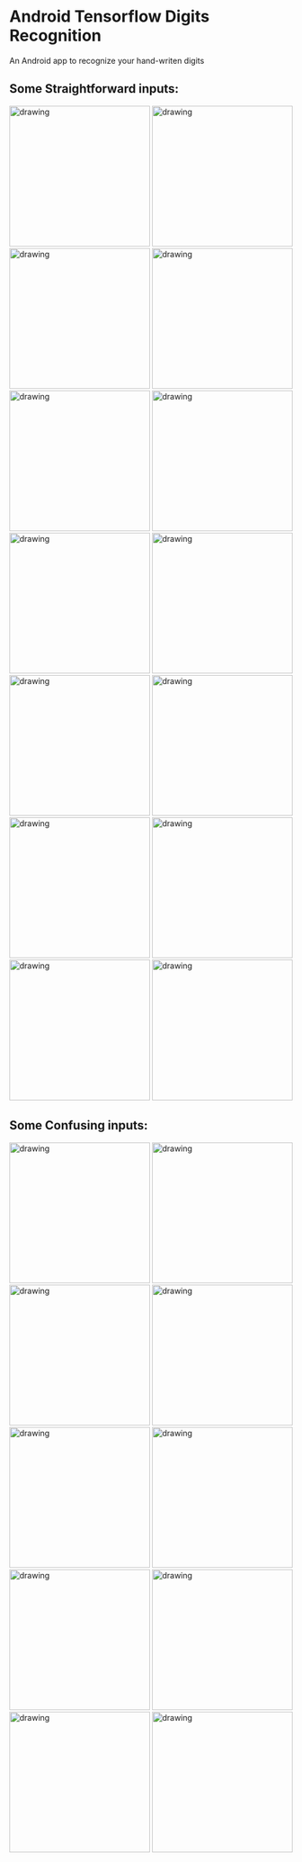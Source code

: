# Android Tensorflow Digits Recognition
An Android app to recognize your hand-writen digits

## Some Straightforward inputs:
<img src="Imgs/Screenshot_1587972463.png" alt="drawing" width="250"/> <img src="Imgs/Screenshot_1587972493.png" alt="drawing" width="250"/> <img src="Imgs/Screenshot_1587972500.png" alt="drawing" width="250"/>
<img src="Imgs/Screenshot_1587972507.png" alt="drawing" width="250"/> <img src="Imgs/Screenshot_1587972546.png" alt="drawing" width="250"/> <img src="Imgs/Screenshot_1587972561.png" alt="drawing" width="250"/>
<img src="Imgs/Screenshot_1587972573.png" alt="drawing" width="250"/> <img src="Imgs/Screenshot_1587972586.png" alt="drawing" width="250"/> <img src="Imgs/Screenshot_1587972591.png" alt="drawing" width="250"/>
<img src="Imgs/Screenshot_1587972607.png" alt="drawing" width="250"/> <img src="Imgs/Screenshot_1587972612.png" alt="drawing" width="250"/> <img src="Imgs/Screenshot_1587972618.png" alt="drawing" width="250"/>
<img src="Imgs/Screenshot_1587972623.png" alt="drawing" width="250"/> <img src="Imgs/Screenshot_1587972635.png" alt="drawing" width="250"/>

## Some Confusing inputs:
<img src="Imgs/Screenshot_1587972665.png" alt="drawing" width="250"/> <img src="Imgs/Screenshot_1587972684.png" alt="drawing" width="250"/> <img src="Imgs/Screenshot_1587972697.png" alt="drawing" width="250"/>
<img src="Imgs/Screenshot_1587972710.png" alt="drawing" width="250"/> <img src="Imgs/Screenshot_1587972734.png" alt="drawing" width="250"/> <img src="Imgs/Screenshot_1587972798.png" alt="drawing" width="250"/>
<img src="Imgs/Screenshot_1587972806.png" alt="drawing" width="250"/> <img src="Imgs/Screenshot_1587972820.png" alt="drawing" width="250"/> <img src="Imgs/Screenshot_1587972830.png" alt="drawing" width="250"/>
<img src="Imgs/Screenshot_1587972836.png" alt="drawing" width="250"/>
